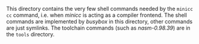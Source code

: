 This directory contains the very few shell commands needed by the
 `minicc  cc` command, i.e. when *minicc* is acting as a compiler frontend.
The shell commands are implemented by *busybox* in this directory, other
commands are just symlinks. The toolchain commands (such as *nasm-0.98.39*)
are in the `tools` directory.
